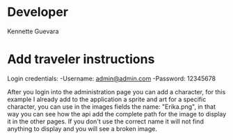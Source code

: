 # Developer
Kennette Guevara

# Add traveler instructions
Login credentials:
    -Username: admin@admin.com
    -Password: 12345678

After you login into the administration page you can add a character,
for this example I already add to the application a sprite and art for
a specific character, you can use in the images fields the name: "Erika.png",
in that way you can see how the api add the complete path for the image to
display it in the other pages. If you don't use the correct name it will not
find anything to display and you will see a broken image.